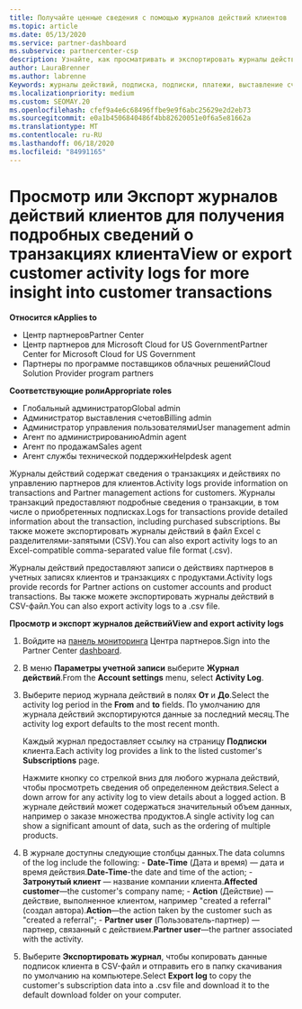 ```yaml
---
title: Получайте ценные сведения с помощью журналов действий клиентов
ms.topic: article
ms.date: 05/13/2020
ms.service: partner-dashboard
ms.subservice: partnercenter-csp
description: Узнайте, как просматривать и экспортировать журналы действий, чтобы получить представление о транзакциях учетной записи клиента и других действиях по управлению партнерами, связанных с клиентом.
author: LauraBrenner
ms.author: labrenne
Keywords: журналы действий, подписка, подписки, платежи, выставление счетов, транзакции
ms.localizationpriority: medium
ms.custom: SEOMAY.20
ms.openlocfilehash: cfef9a4e6c68496ffbe9e9f6abc25629e2d2eb73
ms.sourcegitcommit: e0a1b4506840486f4bb82620051e0f6a5e81662a
ms.translationtype: MT
ms.contentlocale: ru-RU
ms.lasthandoff: 06/18/2020
ms.locfileid: "84991165"
---
```

# <a name="view-or-export-customer-activity-logs-for-more-insight-into-customer-transactions"></a><span data-ttu-id="95c44-104">Просмотр или Экспорт журналов действий клиентов для получения подробных сведений о транзакциях клиента</span><span class="sxs-lookup"><span data-stu-id="95c44-104">View or export customer activity logs for more insight into customer transactions</span></span>

<span data-ttu-id="95c44-105">**Относится к**</span><span class="sxs-lookup"><span data-stu-id="95c44-105">**Applies to**</span></span>

- <span data-ttu-id="95c44-106">Центр партнеров</span><span class="sxs-lookup"><span data-stu-id="95c44-106">Partner Center</span></span>
- <span data-ttu-id="95c44-107">Центр партнеров для Microsoft Cloud for US Government</span><span class="sxs-lookup"><span data-stu-id="95c44-107">Partner Center for Microsoft Cloud for US Government</span></span>
- <span data-ttu-id="95c44-108">Партнеры по программе поставщиков облачных решений</span><span class="sxs-lookup"><span data-stu-id="95c44-108">Cloud Solution Provider program partners</span></span>

<span data-ttu-id="95c44-109">**Соответствующие роли**</span><span class="sxs-lookup"><span data-stu-id="95c44-109">**Appropriate roles**</span></span>

- <span data-ttu-id="95c44-110">Глобальный администратор</span><span class="sxs-lookup"><span data-stu-id="95c44-110">Global admin</span></span>
- <span data-ttu-id="95c44-111">Администратор выставления счетов</span><span class="sxs-lookup"><span data-stu-id="95c44-111">Billing admin</span></span>
- <span data-ttu-id="95c44-112">Администратор управления пользователями</span><span class="sxs-lookup"><span data-stu-id="95c44-112">User management admin</span></span>
- <span data-ttu-id="95c44-113">Агент по администрированию</span><span class="sxs-lookup"><span data-stu-id="95c44-113">Admin agent</span></span>
- <span data-ttu-id="95c44-114">Агент по продажам</span><span class="sxs-lookup"><span data-stu-id="95c44-114">Sales agent</span></span>
- <span data-ttu-id="95c44-115">Агент службы технической поддержки</span><span class="sxs-lookup"><span data-stu-id="95c44-115">Helpdesk agent</span></span>

<span data-ttu-id="95c44-116">Журналы действий содержат сведения о транзакциях и действиях по управлению партнеров для клиентов.</span><span class="sxs-lookup"><span data-stu-id="95c44-116">Activity logs provide information on transactions and Partner management actions for customers.</span></span> <span data-ttu-id="95c44-117">Журналы транзакций предоставляют подробные сведения о транзакции, в том числе о приобретенных подписках.</span><span class="sxs-lookup"><span data-stu-id="95c44-117">Logs for transactions provide detailed information about the transaction, including purchased subscriptions.</span></span> <span data-ttu-id="95c44-118">Вы также можете экспортировать журналы действий в файл Excel с разделителями-запятыми (CSV).</span><span class="sxs-lookup"><span data-stu-id="95c44-118">You can also export activity logs to an Excel-compatible comma-separated value file format (.csv).</span></span>

<span data-ttu-id="95c44-119">Журналы действий предоставляют записи о действиях партнеров в учетных записях клиентов и транзакциях с продуктами.</span><span class="sxs-lookup"><span data-stu-id="95c44-119">Activity logs provide records for Partner actions on customer accounts and product transactions.</span></span> <span data-ttu-id="95c44-120">Вы также можете экспортировать журналы действий в CSV-файл.</span><span class="sxs-lookup"><span data-stu-id="95c44-120">You can also export activity logs to a .csv file.</span></span>

<span data-ttu-id="95c44-121">**Просмотр и экспорт журналов действий**</span><span class="sxs-lookup"><span data-stu-id="95c44-121">**View and export activity logs**</span></span>

1. <span data-ttu-id="95c44-122">Войдите на [панель мониторинга](https://partner.microsoft.com/dashboard) Центра партнеров.</span><span class="sxs-lookup"><span data-stu-id="95c44-122">Sign into the Partner Center [dashboard](https://partner.microsoft.com/dashboard).</span></span>

2. <span data-ttu-id="95c44-123">В меню **Параметры учетной записи** выберите **Журнал действий**.</span><span class="sxs-lookup"><span data-stu-id="95c44-123">From the **Account settings** menu, select **Activity Log**.</span></span>
2.  <span data-ttu-id="95c44-124">Выберите период журнала действий в полях **От** и **До**.</span><span class="sxs-lookup"><span data-stu-id="95c44-124">Select the activity log period in the **From** and **to** fields.</span></span> <span data-ttu-id="95c44-125">По умолчанию для журнала действий экспортируются данные за последний месяц.</span><span class="sxs-lookup"><span data-stu-id="95c44-125">The activity log export defaults to the most recent month.</span></span>

    <span data-ttu-id="95c44-126">Каждый журнал предоставляет ссылку на страницу **Подписки** клиента.</span><span class="sxs-lookup"><span data-stu-id="95c44-126">Each activity log provides a link to the listed customer's **Subscriptions** page.</span></span>

    <span data-ttu-id="95c44-127">Нажмите кнопку со стрелкой вниз для любого журнала действий, чтобы просмотреть сведения об определенном действия.</span><span class="sxs-lookup"><span data-stu-id="95c44-127">Select a down arrow for any activity log to view details about a logged action.</span></span> <span data-ttu-id="95c44-128">В журнале действий может содержаться значительный объем данных, например о заказе множества продуктов.</span><span class="sxs-lookup"><span data-stu-id="95c44-128">A single activity log can show a significant amount of data, such as the ordering of multiple products.</span></span>

3.   <span data-ttu-id="95c44-129">В журнале доступны следующие столбцы данных.</span><span class="sxs-lookup"><span data-stu-id="95c44-129">The data columns of the log include the following:</span></span>
    -   <span data-ttu-id="95c44-130">**Date-Time** (Дата и время) — дата и время действия.</span><span class="sxs-lookup"><span data-stu-id="95c44-130">**Date-Time**-the date and time of the action;</span></span>
    -   <span data-ttu-id="95c44-131">**Затронутый клиент** — название компании клиента.</span><span class="sxs-lookup"><span data-stu-id="95c44-131">**Affected customer**—the customer's company name;</span></span>
    -   <span data-ttu-id="95c44-132">**Action** (Действие) — действие, выполненное клиентом, например "created a referral" (создал автора).</span><span class="sxs-lookup"><span data-stu-id="95c44-132">**Action**—the action taken by the customer such as "created a referral";</span></span>
    -   <span data-ttu-id="95c44-133">**Partner user** (Пользователь-партнер) — партнер, связанный с действием.</span><span class="sxs-lookup"><span data-stu-id="95c44-133">**Partner user**—the partner associated with the activity.</span></span>

4.  <span data-ttu-id="95c44-134">Выберите **Экспортировать журнал**, чтобы копировать данные подписок клиента в CSV-файл и отправить его в папку скачивания по умолчанию на компьютере.</span><span class="sxs-lookup"><span data-stu-id="95c44-134">Select **Export log** to copy the customer's subscription data into a .csv file and download it to the default download folder on your computer.</span></span>
    
 

 




